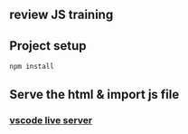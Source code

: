 ## review JS training

## Project setup

```
npm install
```

## Serve the html & import js file

### [vscode live server](https://marketplace.visualstudio.com/items?itemName=ritwickdey.LiveServer)
